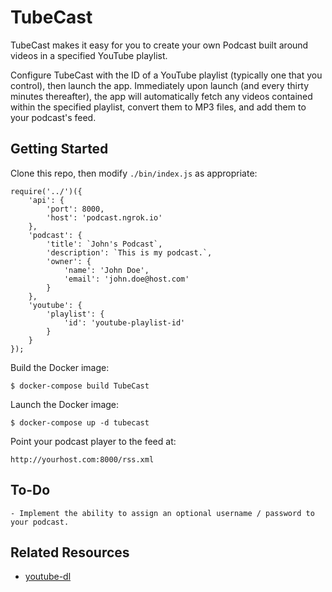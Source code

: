 # TubeCast

TubeCast makes it easy for you to create your own Podcast built around videos in a specified YouTube playlist.

Configure TubeCast with the ID of a YouTube playlist (typically one that you control), then launch the app. Immediately upon launch (and every thirty minutes thereafter), the app will automatically fetch any videos contained within the specified playlist, convert them to MP3 files, and add them to your podcast's feed.

## Getting Started

Clone this repo, then modify `./bin/index.js` as appropriate:

```
require('../')({
    'api': {
        'port': 8000,
        'host': 'podcast.ngrok.io'
    },
    'podcast': {
        'title': `John's Podcast`,
        'description': `This is my podcast.`,
        'owner': {
            'name': 'John Doe',
            'email': 'john.doe@host.com'
        }
    },
    'youtube': {
        'playlist': {
            'id': 'youtube-playlist-id'
        }
    }
});
```

Build the Docker image:

    $ docker-compose build TubeCast

Launch the Docker image:

    $ docker-compose up -d tubecast

Point your podcast player to the feed at:

    http://yourhost.com:8000/rss.xml

## To-Do

    - Implement the ability to assign an optional username / password to your podcast.

## Related Resources

- [youtube-dl](https://rg3.github.io/youtube-dl/)
